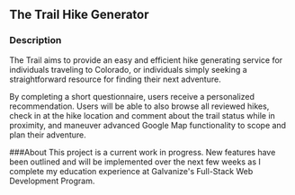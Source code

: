 ## The Trail Hike Generator

### Description
The Trail aims to provide an easy and efficient hike generating service for individuals traveling to Colorado, or individuals simply seeking a straightforward resource for finding their next adventure.

By completing a short questionnaire, users receive a personalized recommendation. Users will be able to also browse all reviewed hikes, check in at the hike location and comment about the trail status while in proximity, and maneuver advanced Google Map functionality to scope and plan their adventure.

###About
This project is a current work in progress. New features have been outlined and will be implemented over the next few weeks as I complete my education experience at Galvanize's Full-Stack Web Development Program.

